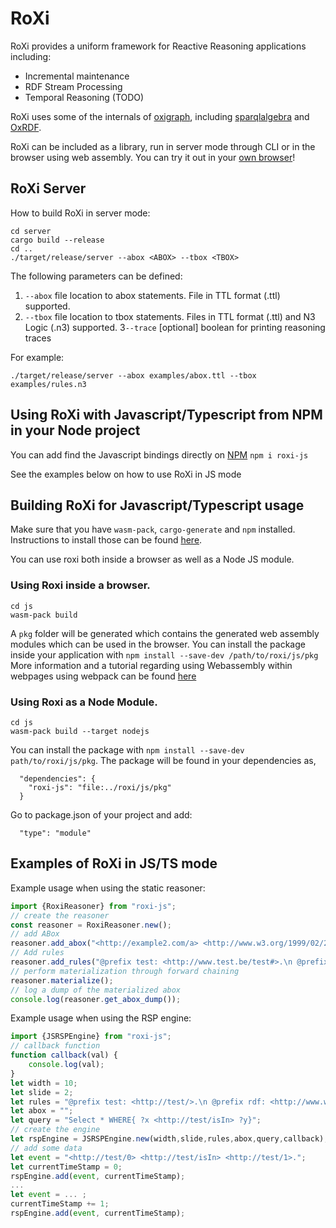 # RoXi

RoXi provides a uniform framework for Reactive Reasoning applications including:
- Incremental maintenance
- RDF Stream Processing
- Temporal Reasoning (TODO)

RoXi uses some of the internals of [oxigraph](https://github.com/oxigraph/oxigraph), including [sparqlalgebra](https://crates.io/crates/spargebra) and [OxRDF](https://crates.io/crates/oxrdf).


RoXi can be included as a library, run in server mode through CLI or in the browser using web assembly.
You can try it out in your [own browser](https://pbonte.github.io/roxi/index.html)!

## RoXi Server

How to build RoXi in server mode:
```
cd server
cargo build --release
cd ..
./target/release/server --abox <ABOX> --tbox <TBOX> 
```
The following parameters can be defined:
1. `--abox` file location to abox statements. File in TTL format (.ttl) supported.
2. `--tbox` file location to tbox statements. Files in TTL format (.ttl) and N3 Logic (.n3) supported.
3`--trace` [optional] boolean for printing reasoning traces 

For example:
```
./target/release/server --abox examples/abox.ttl --tbox examples/rules.n3 
```

## Using RoXi with Javascript/Typescript from NPM in your Node project

You can add find the Javascript bindings directly on [NPM](https://www.npmjs.com/package/roxi-js?activeTab=readme)
`npm i roxi-js`

See the examples below on how to use RoXi in JS mode

## Building RoXi for Javascript/Typescript usage

Make sure that you have `wasm-pack`, `cargo-generate` and `npm` installed. Instructions to install those can be found [here](https://rustwasm.github.io/book/game-of-life/setup.html).

You can use roxi both inside a browser as well as a Node JS module.

### Using Roxi inside a browser.

```
cd js
wasm-pack build
```

A `pkg` folder will be generated which contains the generated web assembly modules which can be used in the browser. You can install the package inside your application with `npm install --save-dev /path/to/roxi/js/pkg` More information and a tutorial regarding using Webassembly within webpages using webpack can be found [here](https://rustwasm.github.io/book/game-of-life/hello-world.html#putting-it-into-a-web-page)

### Using Roxi as a Node Module.

```
cd js
wasm-pack build --target nodejs
```
You can install the package with `npm install --save-dev path/to/roxi/js/pkg`. The package will be found in your dependencies as,
```
  "dependencies": {
    "roxi-js": "file:../roxi/js/pkg"
  }
```

Go to package.json of your project and add:

```
  "type": "module"
```

## Examples of RoXi in JS/TS mode

Example usage when using the static reasoner:

```javascript
import {RoxiReasoner} from "roxi-js";
// create the reasoner
const reasoner = RoxiReasoner.new();
// add ABox 
reasoner.add_abox("<http://example2.com/a> <http://www.w3.org/1999/02/22-rdf-syntax-ns#type> <http://www.test.be/test#SubClass> .");
// Add rules
reasoner.add_rules("@prefix test: <http://www.test.be/test#>.\n @prefix rdf: <http://www.w3.org/1999/02/22-rdf-syntax-ns#>.\n {?s rdf:type test:SubClass. }=>{?s rdf:type test:SuperType.}");
// perform materialization through forward chaining
reasoner.materialize();
// log a dump of the materialized abox
console.log(reasoner.get_abox_dump());

```
Example usage when using the RSP engine:

```javascript
import {JSRSPEngine} from "roxi-js";
// callback function
function callback(val) {
    console.log(val);
}
let width = 10;
let slide = 2;
let rules = "@prefix test: <http://test/>.\n @prefix rdf: <http://www.w3.org/1999/02/22-rdf-syntax-ns#>.\n {?x test:isIn ?y. ?y test:isIn ?z. }=>{?x test:isIn ?z.}";
let abox = "";
let query = "Select * WHERE{ ?x <http://test/isIn> ?y}";
// create the engine
let rspEngine = JSRSPEngine.new(width,slide,rules,abox,query,callback);
// add some data
let event = "<http://test/0> <http://test/isIn> <http://test/1>.";
let currentTimeStamp = 0;
rspEngine.add(event, currentTimeStamp);
...
let event = ... ;
currentTimeStamp += 1;
rspEngine.add(event, currentTimeStamp);

```




